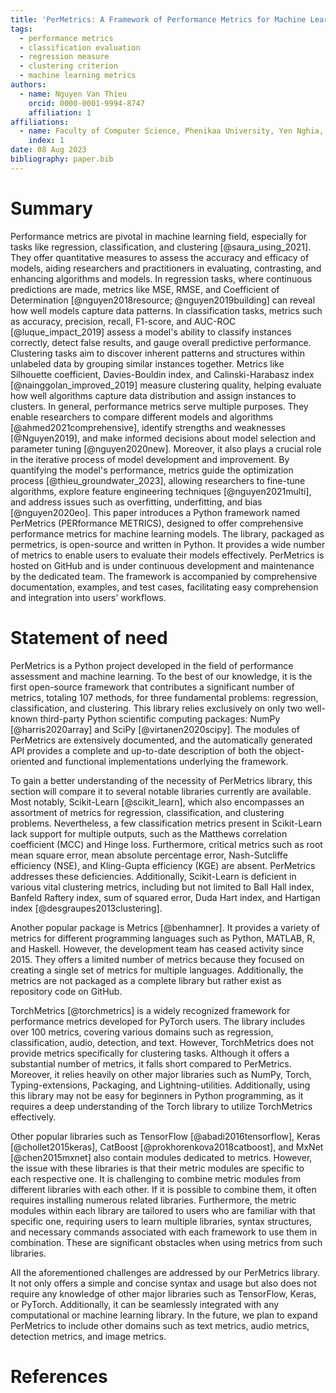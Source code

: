 ```yaml
---
title: 'PerMetrics: A Framework of Performance Metrics for Machine Learning Models'
tags:
  - performance metrics
  - classification evaluation
  - regression measure
  - clustering criterion
  - machine learning metrics
authors:
  - name: Nguyen Van Thieu
    orcid: 0000-0001-9994-8747
    affiliation: 1
affiliations:
  - name: Faculty of Computer Science, Phenikaa University, Yen Nghia, Ha Dong, Hanoi, 12116, Vietnam.
    index: 1
date: 08 Aug 2023
bibliography: paper.bib
---
```



# Summary

Performance metrics are pivotal in machine learning field, especially for tasks like regression, classification, and clustering [@saura_using_2021]. They offer quantitative measures to assess the accuracy and efficacy of models, aiding researchers and practitioners in evaluating, contrasting, and enhancing algorithms and models.
In regression tasks, where continuous predictions are made, metrics like MSE, RMSE, and Coefficient of Determination [@nguyen2018resource; @nguyen2019building] can reveal how well models capture data patterns. In classification tasks, metrics such as accuracy, precision, recall, F1-score, and AUC-ROC [@luque_impact_2019] assess a model's ability to classify instances correctly, detect false results, and gauge overall predictive performance. Clustering tasks aim to discover inherent patterns and structures within unlabeled data by grouping similar instances together. Metrics like Silhouette coefficient, Davies-Bouldin index, and Calinski-Harabasz index [@nainggolan_improved_2019] measure clustering quality, helping evaluate how well algorithms capture data distribution and assign instances to clusters.
In general, performance metrics serve multiple purposes. They enable researchers to compare different models and algorithms [@ahmed2021comprehensive], identify strengths and weaknesses [@Nguyen2019], and make informed decisions about model selection and parameter tuning [@nguyen2020new]. Moreover, it also plays a crucial role in the iterative process of model development and improvement. By quantifying the model's performance, metrics guide the optimization process [@thieu_groundwater_2023], allowing researchers to fine-tune algorithms, explore feature engineering techniques [@nguyen2021multi], and address issues such as overfitting, underfitting, and bias  [@nguyen2020eo].
This paper introduces a Python framework named PerMetrics (PERformance METRICS), designed to offer comprehensive performance metrics for machine learning models. The library, packaged as permetrics, is open-source and written in Python. It provides a wide number of metrics to enable users to evaluate their models effectively. PerMetrics is hosted on GitHub and is under continuous development and maintenance by the dedicated team. The framework is accompanied by comprehensive documentation, examples, and test cases, facilitating easy comprehension and integration into users' workflows.


# Statement of need

PerMetrics is a Python project developed in the field of performance assessment and machine learning. To the best of our knowledge, it is the first open-source framework that contributes a significant number of metrics, totaling 107 methods, for three fundamental problems: regression, classification, and clustering. This library relies exclusively on only two well-known third-party Python scientific computing packages: NumPy [@harris2020array] and SciPy [@virtanen2020scipy]. The modules of PerMetrics are extensively documented, and the automatically generated API provides a complete and up-to-date description of both the object-oriented and functional implementations underlying the framework.

To gain a better understanding of the necessity of PerMetrics library, this section will compare it to several notable libraries currently are available. Most notably, Scikit-Learn [@scikit_learn], which also encompasses an assortment of metrics for regression, classification, and clustering problems. Nevertheless, a few classification metrics present in Scikit-Learn lack support for multiple outputs, such as the Matthews correlation coefficient (MCC) and Hinge loss. Furthermore, critical metrics such as root mean square error, mean absolute percentage error, Nash-Sutcliffe efficiency (NSE), and Kling-Gupta efficiency (KGE) are absent. PerMetrics addresses these deficiencies. Additionally, Scikit-Learn is deficient in various vital clustering metrics, including but not limited to Ball Hall index, Banfeld Raftery index, sum of squared error, Duda Hart index, and Hartigan index [@desgraupes2013clustering].

Another popular package is Metrics [@benhamner]. It provides a variety of metrics for different programming languages such as Python, MATLAB, R, and Haskell. However, the development team has ceased activity since 2015. They offers a limited number of metrics because they focused on creating a single set of metrics for multiple languages. Additionally, the metrics are not packaged as a complete library but rather exist as repository code on GitHub.

TorchMetrics [@torchmetrics] is a widely recognized framework for performance metrics developed for PyTorch users. The library includes over 100 metrics, covering various domains such as regression, classification, audio, detection, and text. However, TorchMetrics does not provide metrics specifically for clustering tasks. Although it offers a substantial number of metrics, it falls short compared to PerMetrics. Moreover, it relies heavily on other major libraries such as NumPy, Torch, Typing-extensions, Packaging, and Lightning-utilities. Additionally, using this library may not be easy for beginners in Python programming, as it requires a deep understanding of the Torch library to utilize TorchMetrics effectively.

Other popular libraries such as TensorFlow [@abadi2016tensorflow], Keras [@chollet2015keras], CatBoost [@prokhorenkova2018catboost], and MxNet [@chen2015mxnet] also contain modules dedicated to metrics. However, the issue with these libraries is that their metric modules are specific to each respective one. It is challenging to combine metric modules from different libraries with each other. If it is possible to combine them, it often requires installing numerous related libraries. Furthermore, the metric modules within each library are tailored to users who are familiar with that specific one, requiring users to learn multiple libraries, syntax structures, and necessary commands associated with each framework to use them in combination. These are significant obstacles when using metrics from such libraries.

All the aforementioned challenges are addressed by our PerMetrics library. It not only offers a simple and concise syntax and usage but also does not require any knowledge of other major libraries such as TensorFlow, Keras, or PyTorch. Additionally, it can be seamlessly integrated with any computational or machine learning library. In the future, we plan to expand PerMetrics to include other domains such as text metrics, audio metrics, detection metrics, and image metrics.

# References
